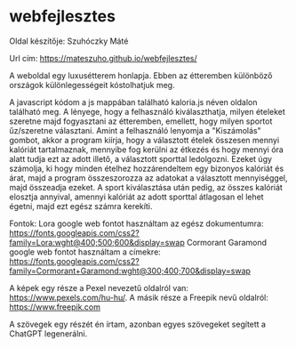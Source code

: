 # webfejlesztes

Oldal készítője: Szuhóczky Máté

Url cím: https://mateszuho.github.io/webfejlesztes/

A weboldal egy luxusétterem honlapja. Ebben az étteremben különböző országok különlegességeit kóstolhatjuk meg.

A javascript kódom a js mappában található kaloria.js néven oldalon található meg. A lényege, hogy a felhasználó kiválaszthatja, milyen ételeket szeretne majd fogyasztani az étteremben, emellett, hogy milyen sportot
űz/szeretne választani. Amint a felhasználó lenyomja a "Kiszámolás" gombot, akkor a program kiírja, hogy a választott ételek összesen mennyi kalóriát tartalmaznak, mennyibe fog kerülni az étkezés és hogy mennyi óra alatt tudja ezt az adott illető, a választott sporttal ledolgozni. Ezeket úgy számolja, ki hogy minden ételhez hozzárendeltem egy bizonyos kalóriát és árat, majd a program összeszorozza az adatokat a választott mennyiséggel, majd összeadja ezeket. A sport kiválasztása után pedig, az összes kalóriát elosztja annyival, amennyi kalóriát az adott sporttal átlagosan el lehet égetni, majd ezt egész számra kerekíti. 

Fontok:
Lora google web fontot használtam az egész dokumentumra: https://fonts.googleapis.com/css2?family=Lora:wght@400;500;600&display=swap
Cormorant Garamond google web fontot használtam a címekre: https://fonts.googleapis.com/css2?family=Cormorant+Garamond:wght@300;400;700&display=swap

A képek egy része a Pexel nevezetű oldalról van: https://www.pexels.com/hu-hu/. A másik része a Freepik nevű oldalról: https://www.freepik.com

A szövegek egy részét én írtam, azonban egyes szövegeket segített a ChatGPT legenerálni.
